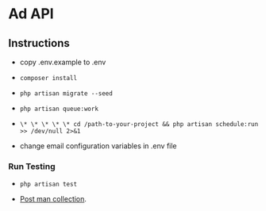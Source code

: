 # Ad API

## Instructions

-   copy .env.example to .env
-   `composer install`
-   `php artisan migrate --seed`
- `php artisan queue:work`
-   `\* \* \* \* \* cd /path-to-your-project && php artisan schedule:run >> /dev/null 2>&1`


-  change email configuration variables in .env file

### Run Testing
- `php artisan test`

-   [Post man collection](https://www.getpostman.com/collections/9cebaceed656a1a8315a).
